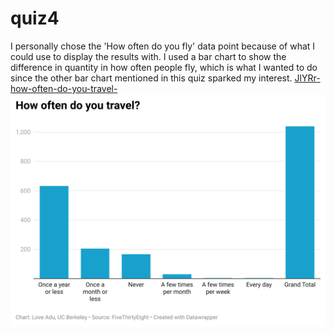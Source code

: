 # quiz4
I personally chose the 'How often do you fly' data point because of what I could use to display the results with. I used a bar chart to show the difference in quantity in how often people fly, which is what I wanted to do since the other bar chart mentioned in this quiz sparked my interest. 
[JlYRr-how-often-do-you-travel-](https://github.com/user-attachments/assets/d46d54f8-6f99-4cae-aa31-951eb28755ae)
![How often do you travel](JlYRr-how-often-do-you-travel-.png)
